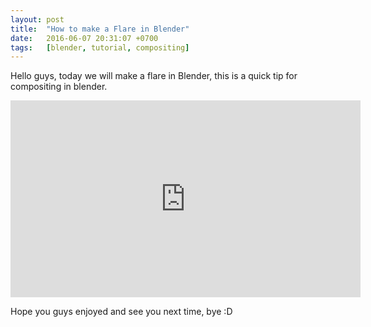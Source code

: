 ```yaml
---
layout: post
title:  "How to make a Flare in Blender"
date:   2016-06-07 20:31:07 +0700
tags:   [blender, tutorial, compositing]
---
```


Hello guys, today we will make a flare in Blender, this is a quick tip for compositing in blender.

<iframe width="560" height="315" src="https://www.youtube.com/embed/UbBWB2QQp9Y" frameborder="0" allowfullscreen></iframe>

Hope you guys enjoyed and see you next time, bye :D
